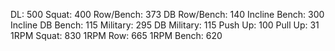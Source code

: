 DL: 500
 Squat: 400
 Row/Bench: 373
 DB Row/Bench: 140
 Incline Bench: 300
 Incline DB Bench: 115
 Military: 295
 DB Military: 115
 Push Up: 100
 Pull Up: 31
 1RPM Squat: 830
 1RPM Row: 665
 1RPM Bench: 620

